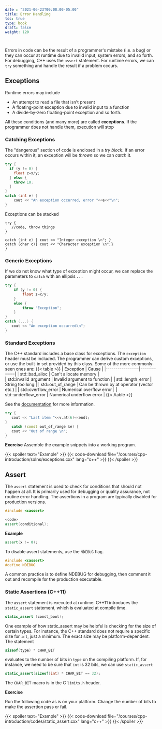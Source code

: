 ```yaml
---
date : "2021-06-23T00:00:00-05:00"
title: Error Handling
toc: true
type: book
draft: false
weight: 120

---
```


Errors in code can be the result of a programmer's mistake (i.e. a bug) or they can occur at runtime due to invalid input, system errors, and so forth.  For debugging, C++ uses the `assert` statement.  For runtime errors, we can `try` something and handle the result if a problem occurs.

## Exceptions

Runtime errors may include
* An attempt to read a file that isn't present 
* A floating-point exception due to invalid input to a function
* A divide-by-zero floating-point exception
and so forth.

All these conditions (and many more) are called __exceptions__.  If the programmer does not handle them, execution will stop  

### Catching Exceptions

The "dangerous" section of code is enclosed in a _try block_.  If an error occurs within it, an exception will be _thrown_ so we can _catch_ it. 

```c++
try {
  if (y != 0) {
    float z=x/y;
  } else {
    throw 10;
  }
}
catch (int e) {
    cout << "An exception occurred, error "<<e<<"\n";
}
```

Exceptions can be stacked
```c+++
try {
   //code, throw things
}

catch (int e) { cout << "Integer exception \n"; }
catch (char c){ cout << "Character exception \n";}
}
```

### Generic Exceptions

If we do not know what type of exception might occur, we can replace the parameters to `catch` with an ellipsis `...`
```c++
try {
    if (y != 0) {
        float z=x/y;
    }
    else {
        throw "Exception";
    }
}
catch (...) {
   cout << "An exception occurred\n";
}
```

### Standard Exceptions

The C++ standard includes a base class for exceptions.  The `exception` header must be included. The programmer can derive custom exceptions, or use the built-in set provided by this class.  Some of the more commonly-seen ones are:
{{< table >}}
|   Exception     |    Cause    |
|-----------------|-------------|
| std::bad_alloc  | Can't allocate memory |   
| std::invalid_argument  | Invalid argument to function |
| std::length_error      | String too long |
| std::out_of_range      | Can be thrown by at operator (vector etc.) |
| std::overflow_error    | Numerical overflow error |
| std::underflow_error    | Numerical underflow error |
{{< /table >}}

See the [documentation](https://en.cppreference.com/w/cpp/error/exception) for more information.

```c++
try {
   cout << "Last item "<<v.at(6)<<endl;
}
   catch (const out_of_range &e) {
   cout << "Out of range \n";
}
```

**Exercise**
Assemble the example snippets into a working program.

{{< spoiler text="Example" >}}
{{< code-download file="/courses/cpp-introduction/solns/exceptions.cxx" lang="c++" >}}
{{< /spoiler >}}

## Assert

The `assert` statement is used to check for conditions that should not happen at all.  It is primarily used for debugging or quality assurance, not routine error handling.  The assertions in a program are typically disabled for production versions.

```c++
#include <cassert>

<code>
assert(conditional);
```

**Example**

```c++
assert(x != 0);
```

To disable assert statements, use the `NDEBUG` flag.
```c++
#include <cassert>
#define NDEBUG
```

A common practice is to define NDEBUG for debugging, then comment it out and recompile for the production executable.

### Static Assertions (C++11)

The `assert` statement is executed at runtime.  C++11 introduces the `static_assert` statement, which is evaluated at compile time.  
```c++
static_assert (const_bool);
```

One example of how static_assert may be helpful is checking for the size of certain types.  For instance, the C++ standard does not require a specific size for `int`, just a minimum.  The exact size may be platform-dependent.  The statement
```c++
sizeof(type) * CHAR_BIT
```
evaluates to the number of bits in `type` on the compiling platform.  If, for instance, we need to be sure that `int` is 32 bits, we can use `static_assert`
```c++
static_assert(sizeof(int) * CHAR_BIT == 32);
```
The `CHAR_BIT` macro is in the C `limits.h` header.

**Exercise**

Run the following code as is on your platform. Change the number of bits to make the assertion pass or fail.

{{< spoiler text="Example" >}}
{{< code-download file="/courses/cpp-introduction/codes/static_assert.cxx" lang="c++" >}}
{{< /spoiler >}}
